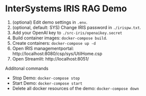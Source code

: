 # InterSystems IRIS RAG Demo

1. (optional) Edit demo settings in `.env`.
2. (optional, default: SYS) Change IRIS password in `./irispw.txt`.
3. Add your OpenAI key to `./src-iris/openaikey.secret`
4. Build container images: `docker-compose build`.
5. Create containers: `docker-compose up -d`
6. Open IRIS managementportal: http://localhost:8080/csp/sys/UtilHome.csp
7. Open Streamlit: http://localhost:8051/

Additonal commands

- Stop Demo: `docker-compose stop`
- Start Demo: `docker-compose start`
- Delete all docker resources of the demo: `docker-compose down`